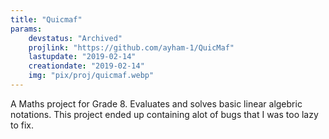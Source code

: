 ```yaml
---
title: "Quicmaf"
params:
    devstatus: "Archived"
    projlink: "https://github.com/ayham-1/QuicMaf"
    lastupdate: "2019-02-14"
    creationdate: "2019-02-14"
    img: "pix/proj/quicmaf.webp"
---
```


A Maths project for Grade 8. Evaluates and solves basic linear algebric notations. This project ended up containing alot of bugs that I was too lazy to fix.
